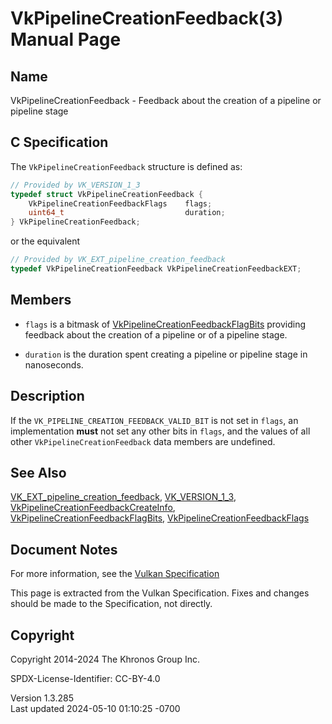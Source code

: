 # VkPipelineCreationFeedback(3) Manual Page

## Name

VkPipelineCreationFeedback - Feedback about the creation of a pipeline
or pipeline stage



## <a href="#_c_specification" class="anchor"></a>C Specification

The `VkPipelineCreationFeedback` structure is defined as:

``` c
// Provided by VK_VERSION_1_3
typedef struct VkPipelineCreationFeedback {
    VkPipelineCreationFeedbackFlags    flags;
    uint64_t                           duration;
} VkPipelineCreationFeedback;
```

or the equivalent

``` c
// Provided by VK_EXT_pipeline_creation_feedback
typedef VkPipelineCreationFeedback VkPipelineCreationFeedbackEXT;
```

## <a href="#_members" class="anchor"></a>Members

- `flags` is a bitmask of
  [VkPipelineCreationFeedbackFlagBits](https://registry.khronos.org/vulkan/specs/1.3-extensions/man/html/VkPipelineCreationFeedbackFlagBits.html)
  providing feedback about the creation of a pipeline or of a pipeline
  stage.

- `duration` is the duration spent creating a pipeline or pipeline stage
  in nanoseconds.

## <a href="#_description" class="anchor"></a>Description

If the `VK_PIPELINE_CREATION_FEEDBACK_VALID_BIT` is not set in `flags`,
an implementation **must** not set any other bits in `flags`, and the
values of all other `VkPipelineCreationFeedback` data members are
undefined.

## <a href="#_see_also" class="anchor"></a>See Also

[VK_EXT_pipeline_creation_feedback](https://registry.khronos.org/vulkan/specs/1.3-extensions/man/html/VK_EXT_pipeline_creation_feedback.html),
[VK_VERSION_1_3](https://registry.khronos.org/vulkan/specs/1.3-extensions/man/html/VK_VERSION_1_3.html),
[VkPipelineCreationFeedbackCreateInfo](https://registry.khronos.org/vulkan/specs/1.3-extensions/man/html/VkPipelineCreationFeedbackCreateInfo.html),
[VkPipelineCreationFeedbackFlagBits](https://registry.khronos.org/vulkan/specs/1.3-extensions/man/html/VkPipelineCreationFeedbackFlagBits.html),
[VkPipelineCreationFeedbackFlags](https://registry.khronos.org/vulkan/specs/1.3-extensions/man/html/VkPipelineCreationFeedbackFlags.html)

## <a href="#_document_notes" class="anchor"></a>Document Notes

For more information, see the <a
href="https://registry.khronos.org/vulkan/specs/1.3-extensions/html/vkspec.html#VkPipelineCreationFeedback"
target="_blank" rel="noopener">Vulkan Specification</a>

This page is extracted from the Vulkan Specification. Fixes and changes
should be made to the Specification, not directly.

## <a href="#_copyright" class="anchor"></a>Copyright

Copyright 2014-2024 The Khronos Group Inc.

SPDX-License-Identifier: CC-BY-4.0

Version 1.3.285  
Last updated 2024-05-10 01:10:25 -0700

